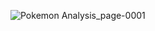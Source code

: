 ![Pokemon Analysis_page-0001](https://github.com/rajiiv212/PowerBi_Analytics_Dashboard/assets/124970042/689f0ade-30c9-4ff3-b8e4-d45b32f2742b)
